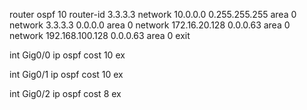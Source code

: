 router ospf 10
router-id 3.3.3.3
network 10.0.0.0 0.255.255.255 area 0
network 3.3.3.3 0.0.0.0 area 0
network 172.16.20.128 0.0.0.63 area 0
network 192.168.100.128 0.0.0.63 area 0
exit

int Gig0/0
ip ospf cost 10
ex

int Gig0/1
ip ospf cost 10
ex

int Gig0/2
ip ospf cost 8
ex
